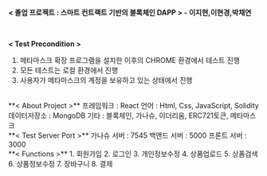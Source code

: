 **< 졸업 프로젝트 : 스마트 컨트랙트 기반의 블록체인 DAPP > - 이지현,이현경,박채연**    

<br/>
   
**< Test Precondition >**      
1. 메타마스크 확장 프로그램을 설치한 이후의 CHROME 환경에서 테스트 진행     
2. 모든 테스트는 로컬 환경에서 진행   
3. 사용자가 메타마스크의 계정을 보유하고 있는 상태에서 진행   

<br/>  
**< About Project >**   
프레임워크 : React   
언어 : Html, Css, JavaScript, Solidity   
데이터저장소 : MongoDB   
기타 : 블록체인, 가나슈, 이더리움, ERC721토큰, 메타마스크   

<br/>  
**< Test Server Port >**   
가나슈 서버 : 7545   
백앤드 서버 : 5000    
프론트 서버 : 3000    

<br/>  
**< Functions >**
1. 회원가입
2. 로그인 
3. 개인정보수정 
4. 상품업로드
5. 상품검색
6. 상품정보수정
7. 장바구니
8. 결제
